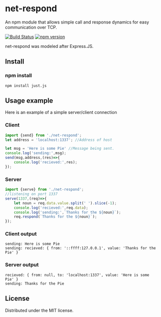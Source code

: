# net-respond
An npm module that allows simple call and response dynamics for easy communication over TCP. 

[![Build Status][travis-image]][travis-url]
[![npm version](https://badge.fury.io/js/just.js.svg)](https://badge.fury.io/js/just.js)

net-respond was modeled after Express.JS. 

## Install
### npm install
```
npm install just.js
```

## Usage example

Here is an example of a simple server/client connection
### Client
```javascript
import {send} from './net-respond';
let address = 'localhost:1337'; //Address of host

let msg = 'Here is some Pie' //Message being sent.
console.log('sending:',msg);
send(msg,address,(res)=>{
	console.log('recieved:',res);
});
```
### Server
```javascript
import {serve} from './net-respond';
//listening on port 1337
serve(1337,(req)=>{
	let noun = req.data.value.split(' ').slice(-1);
	console.log('recieved:',req.data);
	console.log('sending:',`Thanks for the ${noun}`);
	req.respond(`Thanks for the ${noun}`);
});
```
### Client output
```
sending: Here is some Pie
sending: recieved: { from: '::ffff:127.0.0.1', value: 'Thanks for the Pie' }
```
### Server output
```
recieved: { from: null, to: 'localhost:1337', value: 'Here is some Pie' }
sending: Thanks for the Pie
```


## License
Distributed under the MIT license.


[npm-image]: https://img.shields.io/npm/v/datadog-metrics.svg?style=flat-square
[npm-url]: https://npmjs.org/package/datadog-metrics
[npm-downloads]: https://img.shields.io/npm/dm/datadog-metrics.svg?style=flat-square
[travis-image]: https://img.shields.io/travis/dbader/node-datadog-metrics/master.svg?style=flat-square
[travis-url]: https://travis-ci.org/dbader/node-datadog-metrics
